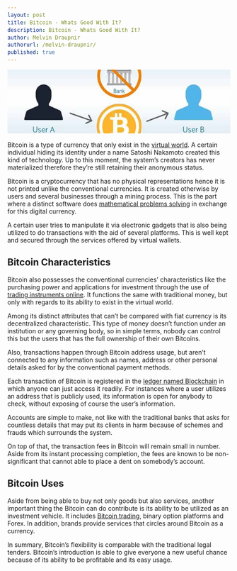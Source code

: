 ```yaml
---
layout: post
title: Bitcoin - Whats Good With It?
description: Bitcoin - Whats Good With It?
author: Melvin Draupnir
authorurl: /melvin-draupnir/
published: true
---
```


<center><img src="/images/whats-good-with-bitcoin.jpg" alt="good about bitcoin" /></center>

Bitcoin is a type of currency that only exist in the <a href="/bitcoin-changetip/">virtual world</a>. A certain individual hiding its identity under a name Satoshi Nakamoto created this kind of technology. Up to this moment, the system’s creators has never materialized therefore they’re still retaining their anonymous status.
 
Bitcoin is a cryptocurrency that has no physical representations hence it is not printed unlike the conventional currencies. It is created otherwise by users and several businesses through a mining process. This is the part where a distinct software does <a href="/bitcoin-charity/">mathematical problems solving</a> in exchange for this digital currency. 
 
A certain user tries to manipulate it via electronic gadgets that is also being utilized to do transactions with the aid of several platforms. This is well kept and secured through the services offered by virtual wallets. 
 
## Bitcoin Characteristics
 
Bitcoin also possesses the conventional currencies’ characteristics like the purchasing power and applications for investment through the use of <a href="/book-of-satoshi-review/">trading instruments online</a>. It functions the same with traditional money, but only with regards to its ability to exist in the virtual world. 
 
Among its distinct attributes that can’t be compared with fiat currency is its decentralized characteristic. This type of money doesn’t function under an institution or any governing body, so in simple terms, nobody can control this but the users that has the full ownership of their own Bitcoins. 
 
Also, transactions happen through Bitcoin address usage, but aren’t connected to any information such as names, address or other personal details asked for by the conventional payment methods.
 
Each transaction of Bitcoin is registered in the <a href="/why-bitcoin-growth-normal/">ledger named Blockchain</a> in which anyone can just access it readily. For instances where a user utilizes an address that is publicly used, its information is open for anybody to check, without exposing of course the user’s information. 
 
Accounts are simple to make, not like with the traditional banks that asks for countless details that may put its clients in harm because of schemes and frauds which surrounds the system. 
 
On top of that, the transaction fees in Bitcoin will remain small in number. Aside from its instant processing completion, the fees are known to be non-significant that cannot able to place a dent on somebody’s account. 
 
 
## Bitcoin Uses
 
Aside from being able to buy not only goods but also services, another important thing the Bitcoin can do contribute is its ability to be utilized as an investment vehicle. It includes <a href="/bitcoin-documentary-review/">Bitcoin trading</a>, binary option platforms and Forex. In addition, brands provide services that circles around Bitcoin as a currency. 
 
In summary, Bitcoin’s flexibility is comparable with the traditional legal tenders. Bitcoin’s introduction is able to give everyone a new useful chance because of its ability to be profitable and its easy usage. 
